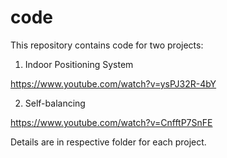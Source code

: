 # code

This repository contains code for two projects:

1. Indoor Positioning System

https://www.youtube.com/watch?v=ysPJ32R-4bY

2. Self-balancing

https://www.youtube.com/watch?v=CnfftP7SnFE

Details are in respective folder for each project.
